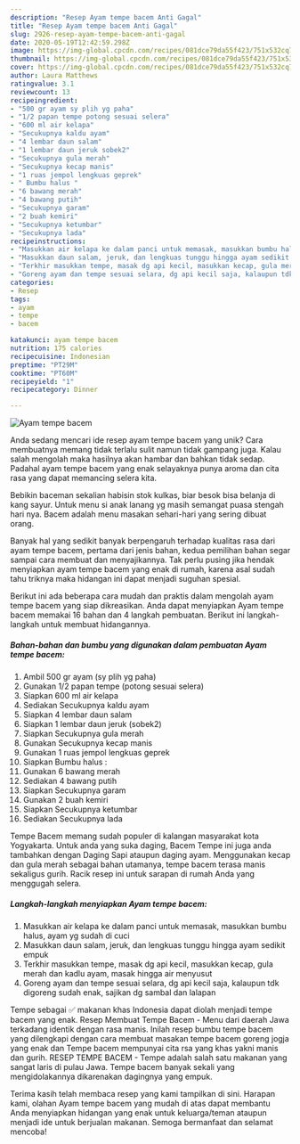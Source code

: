 ```yaml
---
description: "Resep Ayam tempe bacem Anti Gagal"
title: "Resep Ayam tempe bacem Anti Gagal"
slug: 2926-resep-ayam-tempe-bacem-anti-gagal
date: 2020-05-19T12:42:59.298Z
image: https://img-global.cpcdn.com/recipes/081dce79da55f423/751x532cq70/ayam-tempe-bacem-foto-resep-utama.jpg
thumbnail: https://img-global.cpcdn.com/recipes/081dce79da55f423/751x532cq70/ayam-tempe-bacem-foto-resep-utama.jpg
cover: https://img-global.cpcdn.com/recipes/081dce79da55f423/751x532cq70/ayam-tempe-bacem-foto-resep-utama.jpg
author: Laura Matthews
ratingvalue: 3.1
reviewcount: 13
recipeingredient:
- "500 gr ayam sy plih yg paha"
- "1/2 papan tempe potong sesuai selera"
- "600 ml air kelapa"
- "Secukupnya kaldu ayam"
- "4 lembar daun salam"
- "1 lembar daun jeruk sobek2"
- "Secukupnya gula merah"
- "Secukupnya kecap manis"
- "1 ruas jempol lengkuas geprek"
- " Bumbu halus "
- "6 bawang merah"
- "4 bawang putih"
- "Secukupnya garam"
- "2 buah kemiri"
- "Secukupnya ketumbar"
- "Secukupnya lada"
recipeinstructions:
- "Masukkan air kelapa ke dalam panci untuk memasak, masukkan bumbu halus, ayam yg sudah di cuci"
- "Masukkan daun salam, jeruk, dan lengkuas tunggu hingga ayam sedikit empuk"
- "Terkhir masukkan tempe, masak dg api kecil, masukkan kecap, gula merah dan kadlu ayam, masak hingga air menyusut"
- "Goreng ayam dan tempe sesuai selara, dg api kecil saja, kalaupun tdk digoreng sudah enak, sajikan dg sambal dan lalapan"
categories:
- Resep
tags:
- ayam
- tempe
- bacem

katakunci: ayam tempe bacem 
nutrition: 175 calories
recipecuisine: Indonesian
preptime: "PT29M"
cooktime: "PT60M"
recipeyield: "1"
recipecategory: Dinner

---
```



![Ayam tempe bacem](https://img-global.cpcdn.com/recipes/081dce79da55f423/751x532cq70/ayam-tempe-bacem-foto-resep-utama.jpg)

Anda sedang mencari ide resep ayam tempe bacem yang unik? Cara membuatnya memang tidak terlalu sulit namun tidak gampang juga. Kalau salah mengolah maka hasilnya akan hambar dan bahkan tidak sedap. Padahal ayam tempe bacem yang enak selayaknya punya aroma dan cita rasa yang dapat memancing selera kita.

Bebikin baceman sekalian habisin stok kulkas, biar besok bisa belanja di kang sayur. Untuk menu si anak lanang yg masih semangat puasa stengah hari nya. Bacem adalah menu masakan sehari-hari yang sering dibuat orang.

Banyak hal yang sedikit banyak berpengaruh terhadap kualitas rasa dari ayam tempe bacem, pertama dari jenis bahan, kedua pemilihan bahan segar sampai cara membuat dan menyajikannya. Tak perlu pusing jika hendak menyiapkan ayam tempe bacem yang enak di rumah, karena asal sudah tahu triknya maka hidangan ini dapat menjadi suguhan spesial.


Berikut ini ada beberapa cara mudah dan praktis dalam mengolah ayam tempe bacem yang siap dikreasikan. Anda dapat menyiapkan Ayam tempe bacem memakai 16 bahan dan 4 langkah pembuatan. Berikut ini langkah-langkah untuk membuat hidangannya.

<!--inarticleads1-->

##### Bahan-bahan dan bumbu yang digunakan dalam pembuatan Ayam tempe bacem:

1. Ambil 500 gr ayam (sy plih yg paha)
1. Gunakan 1/2 papan tempe (potong sesuai selera)
1. Siapkan 600 ml air kelapa
1. Sediakan Secukupnya kaldu ayam
1. Siapkan 4 lembar daun salam
1. Siapkan 1 lembar daun jeruk (sobek2)
1. Siapkan Secukupnya gula merah
1. Gunakan Secukupnya kecap manis
1. Gunakan 1 ruas jempol lengkuas geprek
1. Siapkan  Bumbu halus :
1. Gunakan 6 bawang merah
1. Sediakan 4 bawang putih
1. Siapkan Secukupnya garam
1. Gunakan 2 buah kemiri
1. Siapkan Secukupnya ketumbar
1. Sediakan Secukupnya lada


Tempe Bacem memang sudah populer di kalangan masyarakat kota Yogyakarta. Untuk anda yang suka daging, Bacem Tempe ini juga anda tambahkan dengan Daging Sapi ataupun daging ayam. Menggunakan kecap dan gula merah sebagai bahan utamanya, tempe bacem terasa manis sekaligus gurih. Racik resep ini untuk sarapan di rumah Anda yang menggugah selera. 

<!--inarticleads2-->

##### Langkah-langkah menyiapkan Ayam tempe bacem:

1. Masukkan air kelapa ke dalam panci untuk memasak, masukkan bumbu halus, ayam yg sudah di cuci
1. Masukkan daun salam, jeruk, dan lengkuas tunggu hingga ayam sedikit empuk
1. Terkhir masukkan tempe, masak dg api kecil, masukkan kecap, gula merah dan kadlu ayam, masak hingga air menyusut
1. Goreng ayam dan tempe sesuai selara, dg api kecil saja, kalaupun tdk digoreng sudah enak, sajikan dg sambal dan lalapan


Tempe sebagai ✅ makanan khas Indonesia dapat diolah menjadi tempe bacem yang enak. Resep Membuat Tempe Bacem - Menu dari daerah Jawa terkadang identik dengan rasa manis. Inilah resep bumbu tempe bacem yang dilengkapi dengan cara membuat masakan tempe bacem goreng jogja yang enak dan Tempe bacem mempunyai cita rsa yang khas yakni manis dan gurih. RESEP TEMPE BACEM - Tempe adalah salah satu makanan yang sangat laris di pulau Jawa. Tempe bacem banyak sekali yang mengidolakannya dikarenakan dagingnya yang empuk. 

Terima kasih telah membaca resep yang kami tampilkan di sini. Harapan kami, olahan Ayam tempe bacem yang mudah di atas dapat membantu Anda menyiapkan hidangan yang enak untuk keluarga/teman ataupun menjadi ide untuk berjualan makanan. Semoga bermanfaat dan selamat mencoba!
